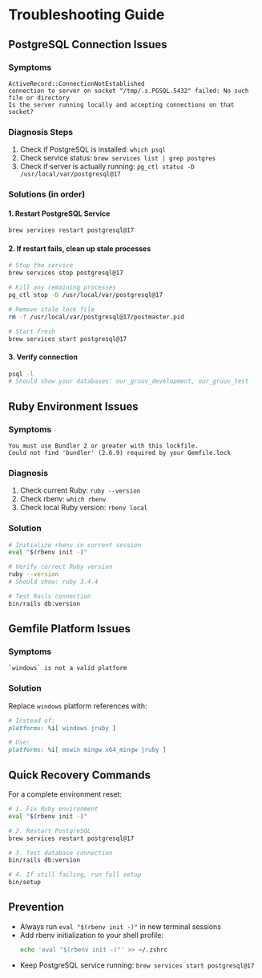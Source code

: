 # Troubleshooting Guide

## PostgreSQL Connection Issues

### Symptoms
```
ActiveRecord::ConnectionNotEstablished
connection to server on socket "/tmp/.s.PGSQL.5432" failed: No such file or directory
Is the server running locally and accepting connections on that socket?
```

### Diagnosis Steps
1. Check if PostgreSQL is installed: `which psql`
2. Check service status: `brew services list | grep postgres`
3. Check if server is actually running: `pg_ctl status -D /usr/local/var/postgresql@17`

### Solutions (in order)

#### 1. Restart PostgreSQL Service
```bash
brew services restart postgresql@17
```

#### 2. If restart fails, clean up stale processes
```bash
# Stop the service
brew services stop postgresql@17

# Kill any remaining processes
pg_ctl stop -D /usr/local/var/postgresql@17

# Remove stale lock file
rm -f /usr/local/var/postgresql@17/postmaster.pid

# Start fresh
brew services start postgresql@17
```

#### 3. Verify connection
```bash
psql -l
# Should show your databases: our_gruuv_development, our_gruuv_test
```

## Ruby Environment Issues

### Symptoms
```
You must use Bundler 2 or greater with this lockfile.
Could not find 'bundler' (2.6.9) required by your Gemfile.lock
```

### Diagnosis
1. Check current Ruby: `ruby --version`
2. Check rbenv: `which rbenv`
3. Check local Ruby version: `rbenv local`

### Solution
```bash
# Initialize rbenv in current session
eval "$(rbenv init -)"

# Verify correct Ruby version
ruby --version
# Should show: ruby 3.4.4

# Test Rails connection
bin/rails db:version
```

## Gemfile Platform Issues

### Symptoms
```
`windows` is not a valid platform
```

### Solution
Replace `windows` platform references with:
```ruby
# Instead of:
platforms: %i[ windows jruby ]

# Use:
platforms: %i[ mswin mingw x64_mingw jruby ]
```

## Quick Recovery Commands

For a complete environment reset:
```bash
# 1. Fix Ruby environment
eval "$(rbenv init -)"

# 2. Restart PostgreSQL
brew services restart postgresql@17

# 3. Test database connection
bin/rails db:version

# 4. If still failing, run full setup
bin/setup
```

## Prevention

- Always run `eval "$(rbenv init -)"` in new terminal sessions
- Add rbenv initialization to your shell profile:
  ```bash
  echo 'eval "$(rbenv init -)"' >> ~/.zshrc
  ```
- Keep PostgreSQL service running: `brew services start postgresql@17`
